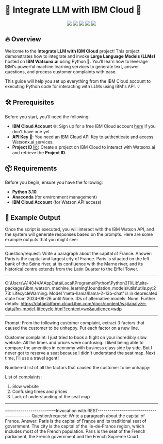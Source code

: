 # 🌟 Integrate LLM with IBM Cloud 🚀
<p align="center">
  <img src="https://img.shields.io/badge/Python-3670A0?style=for-the-badge&logo=python&logoColor=ffdd54">
  <img src="https://img.shields.io/badge/Anaconda-3670A0?style=for-the-badge&logo=anaconda&logoColor=white">
  <img src="https://img.shields.io/badge/IBM%20Cloud-005C8E?style=for-the-badge&logo=ibmcloud&logoColor=white">
  <img src="https://img.shields.io/badge/Streamlit-FF4B5C?style=for-the-badge&logo=streamlit&logoColor=white">
  <img src="https://img.shields.io/badge/License-MIT-yellowgreen?style=for-the-badge&logo=opensource&logoColor=white">
</p>

## 🔥 Overview

Welcome to the **Integrate LLM with IBM Cloud** project! This project demonstrates how to integrate and invoke **Large Language Models (LLMs)** hosted on **IBM Watsonx.ai** using Python 🐍. You'll learn how to leverage IBM's powerful machine learning services to generate text, answer questions, and process customer complaints with ease.


This guide will help you set up everything from the IBM Cloud account to executing Python code for interacting with LLMs using IBM's API. 💡

## 🛠 Prerequisites

Before you start, you'll need the following:

- **IBM Cloud Account** 🌐: Sign up for a free IBM Cloud account [here](https://cloud.ibm.com) if you don't have one yet.
- **API Key** 🔑: You need an IBM Cloud API Key to authenticate and access Watsonx.ai services.
- **Project ID** 🆔: Create a project on IBM Cloud to interact with Watsonx.ai and retrieve the **Project ID**.

## 📦 Requirements

Before you begin, ensure you have the following:

- **Python 3.10**
- **Anaconda** (for environment management)
- **IBM Cloud Account** (for Watson API access)
  

## 📝 Example Output

Once the script is executed, you will interact with the IBM Watson API, and the system will generate responses based on the prompts. Here are some example outputs that you might see:

---------------------------------------------------------------------------
Question/request: Write a paragraph about the capital of France.
Answer: Paris is the capital and largest city of France. Paris is situated on the left bank of the Seine river, at its confluence with the Marne river, and its historical centre extends from the Latin Quarter to the Eiffel Tower.

---------------------------------------------------------------------------
C:\Users\A1404VA\AppData\Local\Programs\Python\Python311\Lib\site-packages\ibm_watson_machine_learning\foundation_models\utils\utils.py:273: LifecycleWarning: Model 'meta-llama/llama-2-13b-chat' is in deprecated state from 2024-08-26 until None. IDs of alternative models: None. Further details: https://dataplatform.cloud.ibm.com/docs/content/wsj/analyze-data/fm-model-lifecycle.html?context=wx&audience=wdp


---------------------------------------------------------------------------
Prompt:
From the following customer complaint, extract 3 factors that caused the customer to be unhappy.
Put each factor on a new line.

Customer complaint:
I just tried to book a flight on your incredibly slow website.  All
the times and prices were confusing.  I liked being able to compare
the amenities in economy with business class side by side.  But I
never got to reserve a seat because I didn't understand the seat map.
Next time, I'll use a travel agent!

Numbered list of all the factors that caused the customer to be unhappy:

List of complaints:
1. Slow website
2. Confusing times and prices
3. Lack of understanding of the seat map
---------------------------------------------------------------------------
--------------------------Invocation with REST-------------------------------------------
Question/request: Write a paragraph about the capital of France.
Answer: Paris is the capital of France and its traditional seat of government. The city is the capital of the Île-de-France region, which includes most of the French population. Paris is the seat of the French parliament, the French government and the French Supreme Court.
